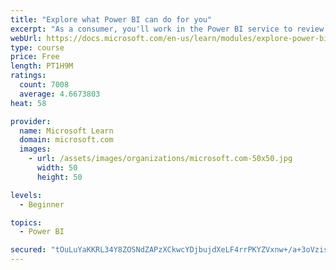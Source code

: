```yaml
---
title: "Explore what Power BI can do for you"
excerpt: "As a consumer, you'll work in the Power BI service to review and interact with content that has been shared with you. This module provides the foundational information that you need to work effectively in the Power BI service."
webUrl: https://docs.microsoft.com/en-us/learn/modules/explore-power-bi-service/
type: course
price: Free
length: PT1H9M
ratings:
  count: 7008
  average: 4.6673803
heat: 58

provider:
  name: Microsoft Learn
  domain: microsoft.com
  images:
    - url: /assets/images/organizations/microsoft.com-50x50.jpg
      width: 50
      height: 50

levels:
  - Beginner

topics:
  - Power BI

secured: "tOuLuYaKKRL34Y8ZOSNdZAPzXCkwcYDjbujdXeLF4rrPKYZVxnw+/a+3oVzislexSzbTb0vbJKzccdMsMMo8Fkr7ZJPLl7mFfPLZI72Jov0r4N6CniOgAiJ5Tj0+Mwr1cAuZ+GFyav85kPgSx1ogWJRjcf4u60Utmd7Rt65c+66rdVOqYJJjeI+C0ELAYMtCBBzcG1mzngP1SO0cSHZT03I9sT9X9gPOHux2wNfa8m1dnKG1ZwHywATSRLpQBbqZC48zoQHGIFkJ6FPNTQZZ2NgteT1aWPTrEEsKyruwZbv/+bEaT3zVhkBB+JQ2nCgsFm78cseBNxuCfjvtsz284sOXG3LV6xIpP+OoynHrqK/CKBf25+DFcElCx1su+2X6sJhZns7UzI5nV/HblgBDq/O+2QVJ4x+8itgBppopTQQ=;5eMrguiyiSVndStViUWi7A=="
---
```


